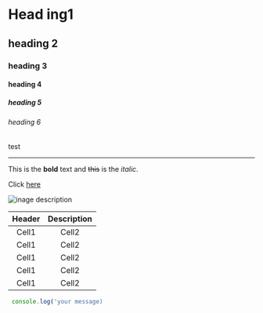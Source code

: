 <!-- Heading -->

# Head ing1

## heading 2

### heading 3

#### heading 4

##### heading 5

###### heading 6

test

---

<!-- Text Attributes-->

This is the **bold** text and ~~this~~ is the _italic_.

 <!--Link-->

Click [here](https://github.com/HJunee)

 <!-- Image -->

![inage description](https://avatars1.githubusercontent.com/u/77251041?s=460&v=4)

 <!-- Table -->

| Header | Description |
| :----: | :---------: |
| Cell1  |    Cell2    |
| Cell1  |    Cell2    |
| Cell1  |    Cell2    |
| Cell1  |    Cell2    |
| Cell1  |    Cell2    |

 <!--Code-->

```ts
 console.log('your message)
```
